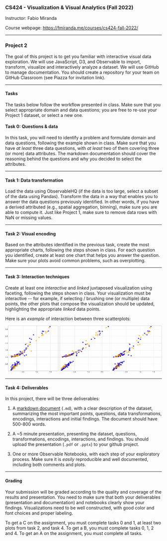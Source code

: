 ### CS424 - Visualization & Visual Analytics (Fall 2022)

Instructor: Fabio Miranda

Course webpage: https://fmiranda.me/courses/cs424-fall-2022/

---

### Project 2
The goal of this project is to get you familiar with interactive visual data exploration. We will use JavaScript, D3, and Observable to import, transform, visualize and interactively analyze a dataset. We will use GitHub to manage documentation. You should create a repository for your team on GitHub Classroom (see Piazza for invitation link).

---

#### Tasks

The tasks below follow the workflow presented in class. Make sure that you select appropriate domain and data questions; you are free to re-use your Project 1 dataset, or select a new one.

#### Task 0: Questions & data

In this task, you will need to identify a problem and formulate domain and data questions, following the example shown in class. Make sure that you have *at least* three data questions, with *at least* two of them covering three (or more) data attributes. The markdown documentation should cover the reasoning behind the questions and why you decided to select the attributes.

---

#### Task 1: Data transformation

Load the data using ObservableHQ (if the data is too large, select a subset of the data using Pandas). Transform the data in a way that enables you to answer the data questions previously identified. In other words, if you have a derived attributed (e.g., spatial aggregation, binning), make sure you are able to compute it. Just like Project 1, make sure to remove data rows with NaN or missing values.

---

#### Task 2: Visual encoding

Based on the attributes identified in the previous task, create the most appropriate charts, following the steps shown in class. For each question you identified, create at least one chart that helps you answer the question. Make sure your plots avoid common problems, such as overplotting.

---

#### Task 3: Interaction techniques

Create at least one *interactive* and *linked* juxtaposed visualization using faceting, following the steps shown in class. Your visualization must be interactive -- for example, if selecting / brushing one (or multiple) data points, the other plots that compose the visualization should be updated, highlighting the appropriate *linked* data points.

Here is an *example* of interaction between three scatterplots:

![Example](example.gif)

---

#### Task 4: Deliverables

In this project, there will be three deliverables:

1) A [markdown document](https://www.markdownguide.org/getting-started/) (``.md``), with a clear description of the dataset, summarizing the most important points, questions, data transformations, encodings, interactions and initial findings. The document should have 500-800 words.

2) A ~5 minute presentation, presenting the dataset, questions, transformations, encodings, interactions, and findings. You should upload the presentation (``.pdf`` or ``.pptx``) to your github project.

3) One or more Observable Notebooks, with each step of your exploratory process. Make sure it is *easily* reproducible and well documented, including both comments and plots.

---

#### Grading

Your submission will be graded according to the quality and coverage of the results and presentation. You need to make sure that both your deliverables (presentation and documentation) and notebooks clearly show your findings. Visualizations need to be well constructed, with good color and font choices and proper labeling.

To get a C on the assignment, you must complete tasks 0 and 1, at least two plots from task 2, and task 4. To get a B, you must complete tasks 0, 1, 2 and 4. To get an A on the assignment, you must complete all tasks.

